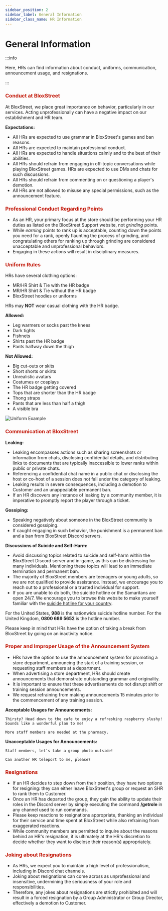 ```yaml
---
sidebar_position: 2
sidebar_label: General Information
sidebar_class_name: HR Information
---
```


# General Information

:::info

Here, HRs can find information about conduct, uniforms, communication, announcement usage, and resignations.

:::

### <font color="#C21807">Conduct at BloxStreet</font>
At BloxStreet, we place great importance on behavior, particularly in our services. Acting unprofessionally can have a negative impact on our establishment and HR team.

__Expectations:__
- All HRs are expected to use grammar in BloxStreet's games and ban reasons.
- All HRs are expected to maintain professional conduct.
- All HRs are expected to handle situations calmly and to the best of their abilities.
- All HRs should refrain from engaging in off-topic conversations while playing BloxStreet games. HRs are expected to use DMs and chats for such discussions.
- All HRs should refrain from commenting on or questioning a player's demotion.
- All HRs are not allowed to misuse any special permissions, such as the announcement feature.

### <font color="#C21807">Professional Conduct Regarding Points</font>
- As an HR, your primary focus at the store should be performing your HR duties as listed on the BloxStreet Support website, not *grinding* points.
- While *earning* points to rank up is acceptable, counting down the points you need for a rank, openly flaunting the process of grinding, and congratulating others for ranking up through grinding are considered unacceptable and unprofessional behaviors.
- Engaging in these actions will result in disciplinary measures.

### <font color="#C21807">Uniform Rules</font>
HRs have several clothing options:
- MR/HR Shirt & Tie with the HR badge
- MR/HR Shirt & Tie without the HR badge 
- BloxStreet hoodies or uniforms

HRs may **NOT** wear casual clothing with the HR badge.

__Allowed:__
- Leg warmers or socks past the knees
- Dark tights
- Fishnets
- Shirts past the HR badge
- Pants halfway down the thigh

__Not Allowed:__
- Big cut-outs or skits
- Short shorts or skirts
- Unrealistic avatars
- Costumes or cosplays
- The HR badge getting covered
- Tops that are shorter than the HR badge
- Thong straps
- Pants that are less than half a thigh
- A visible bra

![Uniform Example](https://i.ibb.co/wpSdb4t/image-2.webp)

### <font color="#C21807">Communication at BloxStreet</font>

__Leaking:__
- Leaking encompasses actions such as sharing screenshots or information from chats, disclosing confidential details, and distributing links to documents that are typically inaccessible to lower ranks within public or private chats.
- Referencing a confidential chat name in a public chat or disclosing the host or co-host of a session does not fall under the category of leaking.
- Leaking results in severe consequences, including a demotion to Customer and an unappealable permanent ban.
- If an HR discovers any instance of leaking by a community member, it is imperative to promptly report the player through a ticket.

__Gossiping:__
- Speaking negatively about someone in the BloxStreet community is considered gossiping.
- If caught engaging in such behavior, the punishment is a permanent ban and a ban from BloxStreet Discord servers.

__Discussions of Suicide and Self-Harm:__
- Avoid discussing topics related to suicide and self-harm within the BloxStreet Discord server and in-game, as this can be distressing for many individuals. Mentioning these topics will lead to an immediate termination and permanent ban.
- The majority of BloxStreet members are teenagers or young adults, so we are not qualified to provide assistance. Instead, we encourage you to reach out to a professional or a trusted individual for support.
- If you are unable to do both, the suicide hotline or the Samaritans are open 24/7. We encourage you to browse this website to make yourself familiar with the [suicide hotline for your country](https://blog.opencounseling.com/suicide-hotlines/).

For the United States, **988** is the nationwide suicide hotline number. 
For the United Kingdom, **0800 689 5652** is the hotline number. 

Please keep in mind that HRs have the option of taking a break from BloxStreet by going on an inactivity notice.


### <font color="#C21807">Proper and Improper Usage of the Announcement System</font>
- HRs have the option to use the announcement system for promoting a store department, announcing the start of a training session, or requesting staff members at a department.
- When advertising a store department, HRs should create announcements that demonstrate outstanding grammar and originality.
- It is important to ensure that these advertisements do not disrupt shift or training session announcements.
- We request refraining from making announcements 15 minutes prior to the commencement of any training session.

__Acceptable Usages for Announcements:__

`Thirsty? Head down to the cafe to enjoy a refreshing raspberry slushy! Sounds like a wonderful plan to me!`

`More staff members are needed at the pharmacy.`

__Unacceptable Usages for Announcements:__

`Staff members, let’s take a group photo outside!`

`Can another HR teleport to me, please?`


### <font color="#C21807">Resignations</font>
- If an HR decides to step down from their position, they have two options for resigning: they can either leave BloxStreet's group or request an SHR to rank them to Customer.
- Once an HR has departed the group, they gain the ability to update their roles in the Discord server by simply executing the command **/getrole** in any channel used to run commands.
- Please keep reactions to resignations appropriate, thanking an individual for their service and time spent at BloxStreet while also refraining from exaggerated reactions.
- While community members are permitted to inquire about the reasons behind an HR's resignation, it is ultimately at the HR's discretion to decide whether they want to disclose their reason(s) appropriately.

### <font color="#C21807">Joking about Resignations</font>
- As HRs, we expect you to maintain a high level of professionalism, including in Discord chat channels.
- Joking about resignations can come across as unprofessional and insensitive, undermining the seriousness of your role and responsibilities.
- Therefore, any jokes about resignations are strictly prohibited and will result in a forced resignation by a Group Administrator or Group Director, effectively a demotion to Customer.
